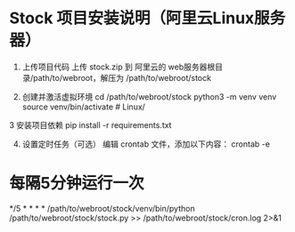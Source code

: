# Stock 项目安装说明（阿里云Linux服务器）
1. 上传项目代码
上传 stock.zip 到 阿里云的 web服务器根目录/path/to/webroot，解压为 /path/to/webroot/stock

2. 创建并激活虚拟环境
cd /path/to/webroot/stock
python3 -m venv venv
source venv/bin/activate  # Linux/

3 安装项目依赖
pip install -r requirements.txt

4. 设置定时任务（可选）
编辑 crontab 文件，添加以下内容：
crontab -e
# 每隔5分钟运行一次
*/5 * * * * /path/to/webroot/stock/venv/bin/python /path/to/webroot/stock/stock.py >> /path/to/webroot/stock/cron.log 2>&1




